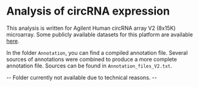 # Analysis of circRNA expression

This analysis is written for Agilent Human circRNA array V2 (8x15K) microarray. Some publicly available datasets for this platform are available [here](https://https.ncbi.nlm.nih.gov/geo/query/acc.cgi?acc=GPL21825).

In the folder `Annotation`, you can find a compiled annotation file. Several sources of annotations were combined to produce a more complete annotation file. Sources can be found in `Annotation_files_V2.txt`.

-- Folder currently not available due to technical reasons. --
